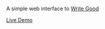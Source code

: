 A simple web interface to [Write Good](https://github.com/btford/write-good "Write Good")

[Live Demo](https://lyleg.github.io/write-good-web/)

